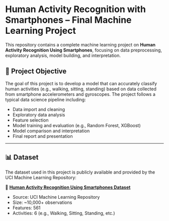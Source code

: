 # Human Activity Recognition with Smartphones – Final Machine Learning Project

This repository contains a complete machine learning project on **Human Activity Recognition Using Smartphones**, focusing on data preprocessing, exploratory analysis, model building, and interpretation.

## 🧠 Project Objective

The goal of this project is to develop a model that can accurately classify human activities (e.g., walking, sitting, standing) based on data collected from smartphone accelerometers and gyroscopes. The project follows a typical data science pipeline including:

- Data import and cleaning
- Exploratory data analysis
- Feature selection
- Model training and evaluation (e.g., Random Forest, XGBoost)
- Model comparison and interpretation
- Final report and presentation

---

## 📊 Dataset

The dataset used in this project is publicly available and provided by the UCI Machine Learning Repository:

🔗 **[Human Activity Recognition Using Smartphones Dataset](https://archive.ics.uci.edu/dataset/240/human+activity+recognition+using+smartphones)**  
- Source: UCI Machine Learning Repository  
- Size: ~10,000+ observations  
- Features: 561  
- Activities: 6 (e.g., Walking, Sitting, Standing, etc.)
